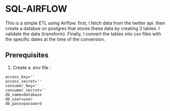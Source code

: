 # SQL-AIRFLOW

This is a simple ETL using Airflow. first, I fetch data from the twitter api. then create a databse on postgres that stores these data by creating 3 tables. I validate the data (transform). Finally, I convert the tables into csv files with the specific dates at the time of the conversion. 

## Prerequisites

1. Create a .env file : 

```
access_key=''
access_secret='' 
consumer_key=''
consumer_secret=''
db_name=database
db_user=user
db_pass=password
```
